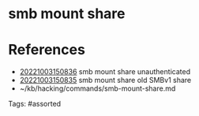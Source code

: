 # smb mount share

# References
- [20221003150836](/zet/20221003150836/README.md) smb mount share unauthenticated
- [20221003150835](/zet/20221003150835/README.md) smb mount share old SMBv1 share
- ~/kb/hacking/commands/smb-mount-share.md

Tags:
    #assorted
